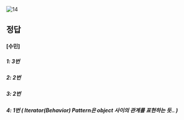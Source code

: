 ![14](https://user-images.githubusercontent.com/69576676/132935663-87be3618-2cc2-4d33-a377-baf3342285ed.JPG)

정답
-----
#### [수민]
##### 1: 3번
##### 2: 2번
##### 3: 2번
##### 4: 1번 ( Iterator(Behavior) Pattern은 object 사이의 관계를 표현하는 듯.. )
